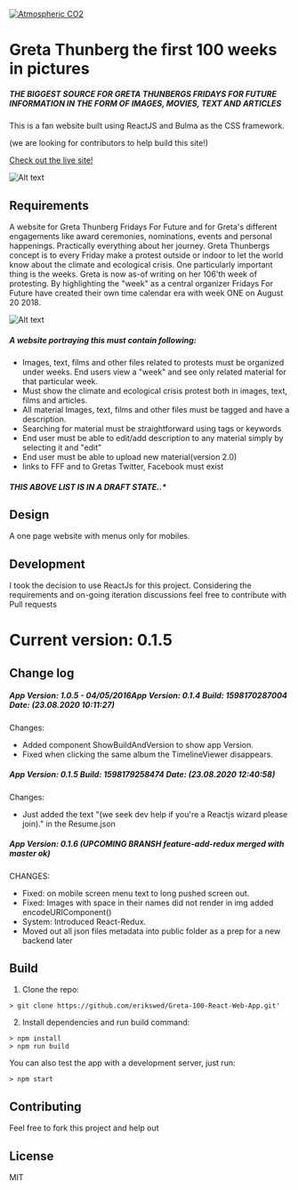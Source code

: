<!--Start SHOW CO2 WIDGET by Pro Oxygen v15d-->
<a href="https://www.co2.earth/">
<img style="max-width:100%" title="Earth's latest data for atmospheric CO2" alt="Atmospheric CO2" src="https://assets.show.earth/widget-co2/ppm-0040.png" /></a>
<!--End CO2 Widget-->

<p title='Hectares of forests cut down or burned'
src='https://www.theworldcounts.com/embed/challenges/93?background_color=white&color=black&font_family=%22Helvetica+Neue%22%2C+Arial%2C+sans-serif&font_size=14'
style={{ border: 'none', paddingRight: '5px' }} height='100' width='300'>
</p>
           
            
# Greta Thunberg the first 100 weeks in pictures


##### THE BIGGEST SOURCE FOR GRETA THUNBERGS FRIDAYS FOR FUTURE INFORMATION IN THE FORM OF IMAGES, MOVIES, TEXT AND ARTICLES

This is a fan website built using ReactJS and Bulma as the CSS framework. 

(we are looking for contributors to help build this site!)

[Check out the live site!](Http://greta.portplays.com/)

![Alt text](https://github.com/erikswed/Greta-100-React-Web-App/blob/master/preview-film.gif)

## Requirements 
A website for Greta Thunberg Fridays For Future and for Greta's different engagements like award ceremonies, nominations, events and personal happenings. Practically everything about her journey. Greta Thunbergs concept is to every Friday make a protest outside or indoor to let the world know about the climate and ecological crisis. One particularly important thing is the weeks. Greta is now as-of writing on her 106'th week of protesting. By highlighting the "week" as a central organizer Fridays For Future have created their own time calendar era with week ONE on August 20 2018.

![Alt text](https://github.com/erikswed/Greta-100-React-Web-App/blob/master/weeks1.png)



##### A website portraying this must contain following:
- Images, text, films and other files related to protests must be organized under weeks. End users view a "week" and see only related material for that particular week.
- Must show the climate and ecological crisis protest both in images, text, films and articles.
- All material Images, text, films and other files must be tagged and have a description. 
- Searching for material must be straightforward using tags or keywords
- End user must be able to edit/add description to any material simply by selecting it and "edit" 
- End user must be able to upload new material(version 2.0)
- links to FFF and to Gretas Twitter, Facebook must exist
##### ***THIS ABOVE LIST IS IN A DRAFT STATE..****

## Design
A one page website with menus only for mobiles.

##  Development
I took the decision to use ReactJs for this project. 
Considering the requirements and on-going iteration discussions feel free to contribute with Pull requests

# Current version:  0.1.5

## Change log
##### App Version: 1.0.5 - 04/05/2016App Version: 0.1.4 Build: 1598170287004 Date: (23.08.2020 10:11:27)
Changes:
- Added component ShowBuildAndVersion to show app Version.
- Fixed when clicking the same album the TimelineViewer disappears.

##### App Version: 0.1.5 Build: 1598179258474 Date: (23.08.2020 12:40:58)
Changes:
 - Just added the text "(we seek dev help if you're a Reactjs wizard please join)." in the Resume.json

##### App Version: 0.1.6 (UPCOMING BRANSH feature-add-redux merged with master ok)
CHANGES:
- Fixed: on mobile screen menu text to long pushed screen out.
- Fixed: Images with space in their names did not render in img added encodeURIComponent()
- System: Introduced React-Redux. 
- Moved out all json files metadata into public folder as a prep for a new backend later



## Build

1. Clone the repo:
```console
> git clone https://github.com/erikswed/Greta-100-React-Web-App.git'
```

2. Install dependencies and run build command:
```console
> npm install
> npm run build
```

You can also test the app with a development server, just run:

```console
> npm start
```

## Contributing

Feel free to fork this project and help out

## License

MIT
